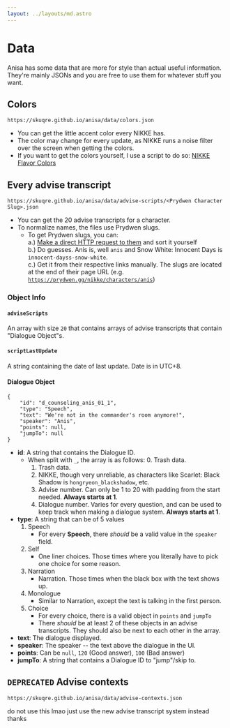 ```yaml
---
layout: ../layouts/md.astro
---
```


# Data

Anisa has some data that are more for style than actual useful information. They're mainly JSONs and you are free to use them for whatever stuff you want.

## Colors

`https://skuqre.github.io/anisa/data/colors.json`

- You can get the little accent color every NIKKE has.
- The color may change for every update, as NIKKE runs a noise filter over the screen when getting the colors.
- If you want to get the colors yourself, I use a script to do so: [NIKKE Flavor Colors](https://github.com/skuqre/nikke-flavor-colors)


## Every advise transcript

`https://skuqre.github.io/anisa/data/advise-scripts/<Prydwen Character Slug>.json`

- You can get the 20 advise transcripts for a character.
- To normalize names, the files use Prydwen slugs.
    - To get Prydwen slugs, you can: <br>
    a.) [Make a direct HTTP request to them](https://www.prydwen.gg/page-data/nikke/characters/page-data.json) and sort it yourself <br>
    b.) Do guesses. Anis is, well `anis` and Snow White: Innocent Days is `innocent-dayss-snow-white`. <br>
    c.) Get it from their respective links manually. The slugs are located at the end of their page URL (e.g. [<code>https://prydwen.gg/nikke/characters/<u>anis</u></code>](https://prydwen.gg/nikke/characters/anis))

### Object Info

#### `adviseScripts`

An array with size `20` that contains arrays of advise transcripts that contain "Dialogue Object"s.

#### `scriptLastUpdate`

A string containing the date of last update. Date is in UTC+8.

#### Dialogue Object

```
{
    "id": "d_counseling_anis_01_1",
    "type": "Speech",
    "text": "We're not in the commander's room anymore!",
    "speaker": "Anis",
    "points": null,
    "jumpTo": null
}
```

- **id**: A string that contains the Dialogue ID.
    - When split with `_`, the array is as follows:
        0. Trash data.
        1. Trash data.
        2. NIKKE, though very unreliable, as characters like Scarlet: Black Shadow is `hongryeon_blackshadow`, etc.
        3. Advise number. Can only be 1 to 20 with padding from the start needed. **Always starts at 1**.
        4. Dialogue number. Varies for every question, and can be used to keep track when making a dialogue system. **Always starts at 1**.
- **type**: A string that can be of 5 values
    1. Speech
        - For every **Speech**, there *should* be a valid value in the `speaker` field.
    2. Self
        - One liner choices. Those times where you literally have to pick one choice for some reason.
    3. Narration
        - Narration. Those times when the black box with the text shows up.
    4. Monologue
        - Similar to Narration, except the text is talking in the first person.
    5. Choice
        - For every choice, there is a valid object in `points` and `jumpTo`
        - There *should* be at least 2 of these objects in an advise transcripts. They should also be next to each other in the array.
- **text**: The dialogue displayed.
- **speaker**: The speaker -- the text above the dialogue in the UI.
- **points**: Can be `null`, `120` (Good answer), `100` (Bad answer)
- **jumpTo**: A string that contains a Dialogue ID to "jump"/skip to.

## `DEPRECATED` Advise contexts

`https://skuqre.github.io/anisa/data/advise-contexts.json`

do not use this lmao just use the new advise transcript system instead thanks